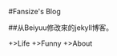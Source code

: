 #Fansize's Blog

##从Beiyuu修改來的jekyll博客。

+>Life
+>Funny
+>About

[http://loverenran.com]:loverenran.com "http://loverenran.com"
